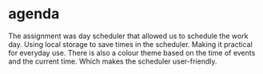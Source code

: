 # agenda
The assignment was day scheduler that allowed us to schedule the work day.
Using local storage to save times in the scheduler.
Making it practical for everyday use.
There is also a colour theme based on the time of events and the current time.
Which makes the scheduler user-friendly.

